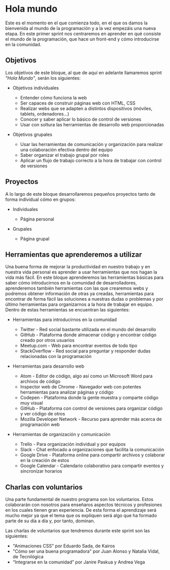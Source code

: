 # Hola mundo

Este es el momento en el que comienza todo, en el que os damos la bienvenida al mundo de la programación y a la vez empezáis una nueva etapa. En este primer sprint nos centraremos en aprender en qué consiste el mundo de la programación, que hace un front-end y cómo introducirse en la comunidad.

## Objetivos

Los objetivos de este bloque, al que de aquí en adelante llamaremos sprint _"Hola Mundo"_, serán los siguientes:

- Objetivos individuales
  - Entender cómo funciona la web
  - Ser capaces de construir páginas web con HTML, CSS
  - Realizar webs que se adapten a distintos dispositivos (móviles, tablets, ordenadores...)
  - Conocer y saber aplicar lo básico de control de versiones
  - Usar con soltura las herramientas de desarrollo web proporcionadas

- Objetivos grupales
  - Usar las herramientas de comunicación y organización para realizar una colaboración efectiva dentro del equipo
  - Saber organizar el trabajo grupal por roles
  - Aplicar un flujo de trabajo correcto a la hora de trabajar con control de versiones

## Proyectos

A lo largo de este bloque desarrollaremos pequeños proyectos tanto de forma individual cómo en grupos:

- Individuales
  - Página personal

- Grupales
  - Página grupal

## Herramientas que aprenderemos a utilizar

Una buena forma de mejorar la productividad en nuestro trabajo y en nuestra vida personal es aprender a usar herramientas que nos hagan la vida más fácil. En este bloque aprenderemos las herramientas básicas para saber cómo introducirnos en la comunidad de desarrolladores, aprenderemos también herramientas con las que crearemos webs y podremos obtener información de otras ya creadas, herramientas para encontrar de forma fácil las soluciones a nuestras dudas o problemas y por último herramientas para organizarnos a la hora de trabajar en equipo. Dentro de estas herramientas se encuentran las siguientes:

- Herramientas para introducirnos en la comunidad
  - Twitter - Red social bastante utilizada en el mundo del desarrollo
  - GitHub - Plataforma donde almacenar código y encontrar código creado por otros usuarios
  - Meetup.com - Web para encontrar eventos de todo tipo
  - StackOverflow - Red social para preguntar y responder dudas relacionadas con la programación

- Herramientas para desarrollo web
  - Atom - Editor de código, algo así como un Microsoft Word para archivos de código
  - Inspector web de Chrome - Navegador web con potentes herramientas para analizar páginas y código
  - Codepen - Plataforma donde la gente muestra y comparte código muy visual
  - GitHub - Plataforma con control de versiones para organizar código y ver código de otros
  - Mozilla Developer Network - Recurso para aprender más acerca de programación web

- Herramientas de organización y comunicación
  - Trello - Para organización individual y por equipos
  - Slack - Chat enfocado a organizaciones que facilita la comunicación
  - Google Drive - Plataforma online para compartir archivos y colaborar en la creación de estos
  - Google Calendar - Calendario colaborativo para compartir eventos y sincronizar horarios

## Charlas con voluntarios

Una parte fundamental de nuestro programa son los voluntarios. Estos colaborarán con nosotros para enseñaros aspectos técnicos y profesiones en los cuales tienen gran experiencia. De esta forma el aprendizaje será mucho mejor ya que el tema que os expliquen será algo que ha formado parte de su día a día y, por tanto, dominan.

Las charlas de voluntarios que tendremos durante este sprint son las siguientes:

- "Animaciones CSS" por Eduardo Sada, de Kairos
- "Cómo ser una buena programadora" por Juan Alonso y Natalia Vidal, de Tecnilógica
- “Integrarse en la comunidad” por Janire Paskua y Andrea Vega
